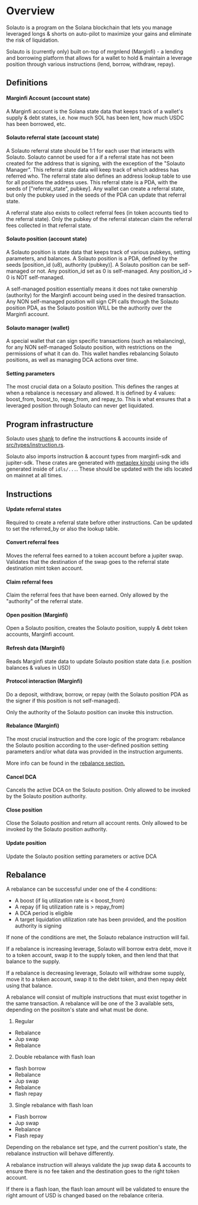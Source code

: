 # Overview

Solauto is a program on the Solana blockchain that lets you manage leveraged longs & shorts on auto-pilot to maximize your gains and eliminate the risk of liquidation.

Solauto is (currently only) built on-top of mrgnlend (Marginfi) - a lending and borrowing platform that allows for a wallet to hold & maintain a leverage position through various instructions (lend, borrow, withdraw, repay).


## Definitions

#### Marginfi Account (account state)

A Marginfi account is the Solana state data that keeps track of a wallet's supply & debt states, i.e. how much SOL has been lent, how much USDC has been borrowed, etc.

#### Solauto referral state (account state)

A Solauto referral state should be 1:1 for each user that interacts with Solauto. Solauto cannot be used for a if a referral state has not been created for the address that is signing, with the exception of the "Solauto Manager". This referral state data will keep track of which address has referred who. The referral state also defines an address lookup table to use for all positions the address uses. This referral state is a PDA, with the seeds of ["referral_state", pubkey]. Any wallet can create a referral state, but only the pubkey used in the seeds of the PDA can update that referral state.

A referral state also exists to collect referral fees (in token accounts tied to the referral state). Only the pubkey of the referral statecan claim the referral fees collected in that referral state.


#### Solauto position (account state)

A Solauto position is state data that keeps track of various pubkeys, setting parameters, and balances. A Solauto position is a PDA, defined by the seeds [position_id (u8), authority (pubkey)]. A Solauto position can be self-managed or not. Any position_id set as 0 is self-managed. Any position_id > 0 is NOT self-managed.

A self-managed position essentially means it does not take ownership (authority) for the Marginfi account being used in the desired transaction. Any NON self-managed position will sign CPI calls through the Solauto position PDA, as the Solauto position WILL be the authority over the Marginfi account.


#### Solauto manager (wallet)

A special wallet that can sign specific transactions (such as rebalancing), for any NON self-managed Solauto position, with restrictions on the permissions of what it can do. This wallet handles rebalancing Solauto positions, as well as managing DCA actions over time.


#### Setting parameters

The most crucial data on a Solauto position. This defines the ranges at when a rebalance is necessary and allowed. It is defined by 4 values: boost_from, boost_to, repay_from, and repay_to. This is what ensures that a leveraged position through Solauto can never get liquidated.


## Program infrastructure

Solauto uses [shank](https://crates.io/crates/shank) to define the instructions & accounts inside of [src/types/instruction.rs](src/types/instruction.rs).

Solauto also imports instruction & account types from marginfi-sdk and jupiter-sdk. These crates are generated with [metaplex kinobi](https://github.com/metaplex-foundation/kinobi) using the idls generated inside of `idls/...`. These should be updated with the idls located on mainnet at all times.


## Instructions

####  Update referral states

Required to create a referral state before other instructions. Can be updated to set the referred_by or also the lookup table.

#### Convert referral fees

Moves the referral fees earned to a token account before a jupiter swap. Validates that the destination of the swap goes to the referral state destination mint token account.

#### Claim referral fees

Claim the referral fees that have been earned. Only allowed by the "authority" of the referral state.

#### Open position (Marginfi)

Open a Solauto position, creates the Solauto position, supply & debt token accounts, Marginfi account.

#### Refresh data (Marginfi)

Reads Marginfi state data to update Solauto position state data (i.e. position balances & values in USD)

#### Protocol interaction (Marginfi)

Do a deposit, withdraw, borrow, or repay (with the Solauto position PDA as the signer if this position is not self-managed).

Only the authority of the Solauto position can invoke this instruction.

#### Rebalance (Marginfi)

The most crucial instruction and the core logic of the program: rebalance the Solauto position according to the user-defined position setting parameters and/or what data was provided in the instruction arguments.

More info can be found in the [rebalance section.](#rebalance)

#### Cancel DCA

Cancels the active DCA on the Solauto position. Only allowed to be invoked by the Solauto position authority.

#### Close position

Close the Solauto position and return all account rents. Only allowed to be invoked by the Solauto position authority.

#### Update position 

Update the Solauto position setting parameters or active DCA

## Rebalance

A rebalance can be successful under one of the 4 conditions:

- A boost (if liq utilization rate is < boost_from)
- A repay (if liq utilization rate is > repay_from)
- A DCA period is eligible
- A target liquidation utilization rate has been provided, and the position authority is signing

If none of the conditions are met, the Solauto rebalance instruction will fail.

If a rebalance is increasing leverage, Solauto will borrow extra debt, move it to a token account, swap it to the supply token, and then lend that that balance to the supply.

If a rebalance is decreasing leverage, Solauto will withdraw some supply, move it to a token account, swap it to the debt token, and then repay debt using that balance.

A rebalance will consist of multiple instructions that must exist together in the same transaction. A rebalance will be one of the 3 available sets, depending on the posiiton's state and what must be done.

1. Regular

- Rebalance
- Jup swap
- Rebalance

2. Double rebalance with flash loan

- flash borrow
- Rebalance
- Jup swap
- Rebalance
- flash repay

3. Single rebalance with flash loan

- Flash borrow
- Jup swap
- Rebalance
- Flash repay

Depending on the rebalance set type, and the current position's state, the rebalance instruction will behave differently. 

A rebalance instruction will always validate the jup swap data & accounts to ensure there is no fee taken and the destination goes to the right token account.

If there is a flash loan, the flash loan amount will be validated to ensure the right amount of USD is changed based on the rebalance criteria.
